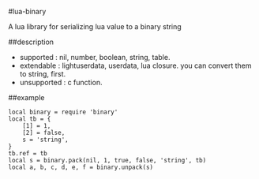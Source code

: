 #lua-binary

A lua library for serializing lua value to a binary string

##description

* supported : nil, number, boolean, string, table.
* extendable : lightuserdata, userdata, lua closure. you can convert them to string, first.
* unsupported : c function.

##example

    local binary = require 'binary'
    local tb = {
        [1] = 1,
        [2] = false,
        s = 'string',
    }
    tb.ref = tb
    local s = binary.pack(nil, 1, true, false, 'string', tb)
    local a, b, c, d, e, f = binary.unpack(s)
  
